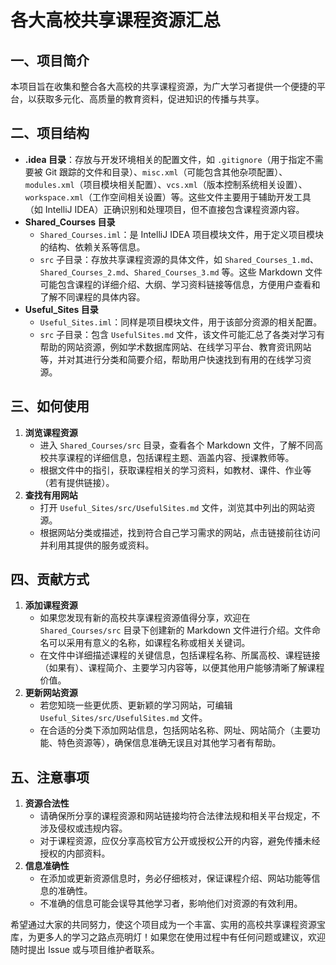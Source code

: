# 各大高校共享课程资源汇总

## 一、项目简介
本项目旨在收集和整合各大高校的共享课程资源，为广大学习者提供一个便捷的平台，以获取多元化、高质量的教育资料，促进知识的传播与共享。

## 二、项目结构
- **.idea 目录**：存放与开发环境相关的配置文件，如 `.gitignore`（用于指定不需要被 Git 跟踪的文件和目录）、`misc.xml`（可能包含其他杂项配置）、`modules.xml`（项目模块相关配置）、`vcs.xml`（版本控制系统相关设置）、`workspace.xml`（工作空间相关设置）等。这些文件主要用于辅助开发工具（如 IntelliJ IDEA）正确识别和处理项目，但不直接包含课程资源内容。
- **Shared_Courses 目录**
    - `Shared_Courses.iml`：是 IntelliJ IDEA 项目模块文件，用于定义项目模块的结构、依赖关系等信息。
    - `src` 子目录：存放共享课程资源的具体文件，如 `Shared_Courses_1.md`、`Shared_Courses_2.md`、`Shared_Courses_3.md` 等。这些 Markdown 文件可能包含课程的详细介绍、大纲、学习资料链接等信息，方便用户查看和了解不同课程的具体内容。
- **Useful_Sites 目录**
    - `Useful_Sites.iml`：同样是项目模块文件，用于该部分资源的相关配置。
    - `src` 子目录：包含 `UsefulSites.md` 文件，该文件可能汇总了各类对学习有帮助的网站资源，例如学术数据库网站、在线学习平台、教育资讯网站等，并对其进行分类和简要介绍，帮助用户快速找到有用的在线学习资源。

## 三、如何使用
1. **浏览课程资源**
    - 进入 `Shared_Courses/src` 目录，查看各个 Markdown 文件，了解不同高校共享课程的详细信息，包括课程主题、涵盖内容、授课教师等。
    - 根据文件中的指引，获取课程相关的学习资料，如教材、课件、作业等（若有提供链接）。
2. **查找有用网站**
    - 打开 `Useful_Sites/src/UsefulSites.md` 文件，浏览其中列出的网站资源。
    - 根据网站分类或描述，找到符合自己学习需求的网站，点击链接前往访问并利用其提供的服务或资料。

## 四、贡献方式
1. **添加课程资源**
    - 如果您发现有新的高校共享课程资源值得分享，欢迎在 `Shared_Courses/src` 目录下创建新的 Markdown 文件进行介绍。文件命名可以采用有意义的名称，如课程名称或相关关键词。
    - 在文件中详细描述课程的关键信息，包括课程名称、所属高校、课程链接（如果有）、课程简介、主要学习内容等，以便其他用户能够清晰了解课程价值。
2. **更新网站资源**
    - 若您知晓一些更优质、更新颖的学习网站，可编辑 `Useful_Sites/src/UsefulSites.md` 文件。
    - 在合适的分类下添加网站信息，包括网站名称、网址、网站简介（主要功能、特色资源等），确保信息准确无误且对其他学习者有帮助。

## 五、注意事项
1. **资源合法性**
    - 请确保所分享的课程资源和网站链接均符合法律法规和相关平台规定，不涉及侵权或违规内容。
    - 对于课程资源，应仅分享高校官方公开或授权公开的内容，避免传播未经授权的内部资料。
2. **信息准确性**
    - 在添加或更新资源信息时，务必仔细核对，保证课程介绍、网站功能等信息的准确性。
    - 不准确的信息可能会误导其他学习者，影响他们对资源的有效利用。

希望通过大家的共同努力，使这个项目成为一个丰富、实用的高校共享课程资源宝库，为更多人的学习之路点亮明灯！如果您在使用过程中有任何问题或建议，欢迎随时提出 Issue 或与项目维护者联系。
